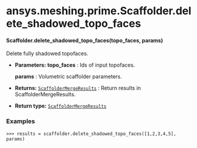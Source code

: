 <a id="ansys-meshing-prime-scaffolder-delete-shadowed-topo-faces"></a>

# ansys.meshing.prime.Scaffolder.delete_shadowed_topo_faces

<a id="ansys.meshing.prime.Scaffolder.delete_shadowed_topo_faces"></a>

#### Scaffolder.delete_shadowed_topo_faces(topo_faces, params)

Delete fully shadowed topofaces.

* **Parameters:**
  **topo_faces**
  : Ids of input topofaces.

  **params**
  : Volumetric scaffolder parameters.
* **Returns:**
  [`ScaffolderMergeResults`](ansys.meshing.prime.ScaffolderMergeResults.md#ansys.meshing.prime.ScaffolderMergeResults)
  : Return results in ScaffolderMergeResults.
* **Return type:**
  [`ScaffolderMergeResults`](ansys.meshing.prime.ScaffolderMergeResults.md#ansys.meshing.prime.ScaffolderMergeResults)

### Examples

```pycon
>>> results = scaffolder.delete_shadowed_topo_faces([1,2,3,4,5], params)
```

<!-- !! processed by numpydoc !! -->
